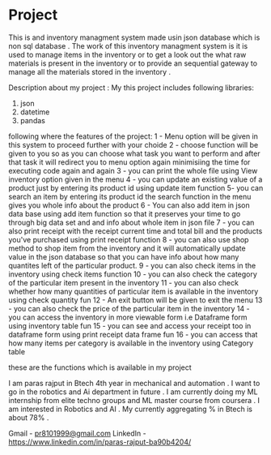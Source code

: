 # Project

This is and inventory managment system made usin json database which is non sql database . The work of this inventory managment system is it is used to manage items in the inventory or to get a look out the what raw materials is present in the inventory or to provide an sequential gateway to manage all the materials stored in the inventory .

Description about my project : 
My this project includes following libraries:
1) json
2) datetime
3) pandas

following where the features of the project:
1 - Menu option will be given in this system to proceed further with your choide
2 - choose function will be given to you so as you can choose what task you want to perform and after that task it will redirect you to menu option again minimisiing the time for executing code again  and again
3 - you can print the whole file using View inventory option given in the menu
4 - you can update an existing value of a product just by entering its product id using update item function
5- you can search an item by entering its product id the search function in the menu gives you whole info about the product
6 - You can also add item in json data base using add item function so that it preserves your time to go through big data set and and info about whole item in json file 
7 - you can also  print receipt with the receipt current time and total bill and the products you've purchased using print receipt function
8 - you can also use shop method to shop item from the inventory and it will automatically update value in the json database so that you can have info about how many quantites left of the particular product.
9 - you can also check items in the inventory using check items function
10 - you can also check the category of the particular item present in the inventory 
11 - you can also check whether how many quantities of particular item is available in the inventory using check quantity fun
12 - An exit button will be given to exit the menu 
13 - you can also check the price of the particular item in the inventory
14 - you can access the inventory in more viewable form i.e Dataframe form using inventory table fun
15 - you can see and access your receipt too in dataframe form using  print receipt data frame  fun
16 - you can access that how many items per category is available in the inventory using Category table

these are the functions which is available in my project 

I am paras rajput in Btech 4th year in mechanical and automation  . I want to go  in the robotics and Ai department in future . I am currently doing my ML internship from elite techno groups and ML master course from coursera . I am interested in  Robotics and AI . My currently aggregating % in Btech is about 78% . 

Gmail - pr8101999@gmail.com
LinkedIn - https://www.linkedin.com/in/paras-rajput-ba90b4204/
‍

